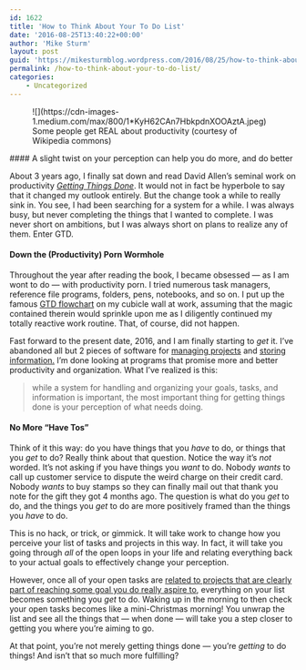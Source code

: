 ```yaml
---
id: 1622
title: 'How to Think About Your To Do List'
date: '2016-08-25T13:40:22+00:00'
author: 'Mike Sturm'
layout: post
guid: 'https://mikesturmblog.wordpress.com/2016/08/25/how-to-think-about-your-to-do-list/'
permalink: /how-to-think-about-your-to-do-list/
categories:
    - Uncategorized
---
```


<figure class="wp-caption">![](https://cdn-images-1.medium.com/max/800/1*KyH62CAn7HbkpdnXOOAztA.jpeg)<figcaption class="wp-caption-text">Some people get REAL about productivity (courtesy of Wikipedia commons)</figcaption></figure>#### A slight twist on your perception can help you do more, and do better

About 3 years ago, I finally sat down and read David Allen’s seminal work on productivity [*Getting Things Done*](http://www.amazon.com/Getting-Things-Done-Stress-Free-Productivity/dp/0142000280). It would not in fact be hyperbole to say that it changed my outlook entirely. But the change took a while to really sink in. You see, I had been searching for a system for a while. I was always busy, but never completing the things that I wanted to complete. I was never short on ambitions, but I was always short on plans to realize any of them. Enter GTD.

#### Down the (Productivity) Porn Wormhole

Throughout the year after reading the book, I became obsessed — as I am wont to do — with productivity porn. I tried numerous task managers, reference file programs, folders, pens, notebooks, and so on. I put up the famous [GTD flowchart](http://gettingthingsdone.com/pdfs/tt_workflow_chart.pdf) on my cubicle wall at work, assuming that the magic contained therein would sprinkle upon me as I diligently continued my totally reactive work routine. That, of course, did not happen.

Fast forward to the present date, 2016, and I am finally starting to *get* it. I’ve abandoned all but 2 pieces of software for [managing projects](http://workflowy.com) and [storing information.](http://www.simplenote.com) I’m done looking at programs that promise more and better productivity and organization. What I’ve realized is this:

> while a system for handling and organizing your goals, tasks, and information is important, the most important thing for getting things done is your perception of what needs doing.

#### No More “Have Tos”

Think of it this way: do you have things that you *have* to do, or things that you *get* to do? Really think about that question. Notice the way it’s *not* worded. It’s not asking if you have things you *want* to do. Nobody *wants* to call up customer service to dispute the weird charge on their credit card. Nobody *wants* to buy stamps so they can finally mail out that thank you note for the gift they got 4 months ago. The question is what do you *get* to do, and the things you *get* to do are more positively framed than the things you *have* to do.

This is no hack, or trick, or gimmick. It will take work to change how you perceive your list of tasks and projects in this way. In fact, it will take you going through *all* of the open loops in your life and relating everything back to your actual goals to effectively change your perception.

However, once all of your open tasks are [related to projects that are clearly part of reaching some goal you do really aspire to](https://medium.com/@MikeSturm/outline-your-life-or-run-the-risk-of-failing-to-live-it-5d0704e5a355#.zi3bfefjy), everything on your list becomes something you *get* to do. Waking up in the morning to then check your open tasks becomes like a mini-Christmas morning! You unwrap the list and see all the things that — when done — will take you a step closer to getting you where you’re aiming to go.

At that point, you’re not merely getting things done — you’re *getting* to do things! And isn’t that so much more fulfilling?